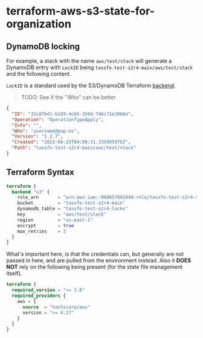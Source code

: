 # terraform-aws-s3-state-for-organization

## DynamoDB locking

For example, a stack with the name `aws/test/stack` will generate a DynamoDB entry with `LockID` being `tassfo-test-s2r4-main/aws/test/stack` and the following content.

`LockID` is a standard used by the S3/DynamoDB Terraform [backend](https://www.terraform.io/language/settings/backends/s3#dynamodb-state-locking).

> TODO: See if the "Who" can be better

```json
{
  "ID": "15c87bd1-b189-4cb5-359d-746c71e3068e",
  "Operation": "OperationTypeApply",
  "Info": "",
  "Who": "username@pop-os",
  "Version": "1.2.7",
  "Created": "2022-08-25T04:08:31.335995976Z",
  "Path": "tassfo-test-s2r4-main/aws/test/stack"
}
```

## Terraform Syntax

```terraform
terraform {
  backend "s3" {
    role_arn       = "arn:aws:iam::988857891049:role/tassfo-test-s2r4-state"
    bucket         = "tassfo-test-s2r4-main"
    dynamodb_table = "tassfo-test-s2r4-locks"
    key            = "aws/test/stack"
    region         = "us-east-1"
    encrypt        = true
    max_retries    = 2
  }
}
```

What's important here, is that the credentials can, but generally are not passed in here, and are pulled from the environment instead.  Also it **DOES NOT** rely on the following being present (for the state file management itself).

```terraform
terraform {
  required_version = ">= 1.0"
  required_providers {
    aws = {
      source  = "hashicorp/aws"
      version = ">= 4.27"
    }
  }
}
```

